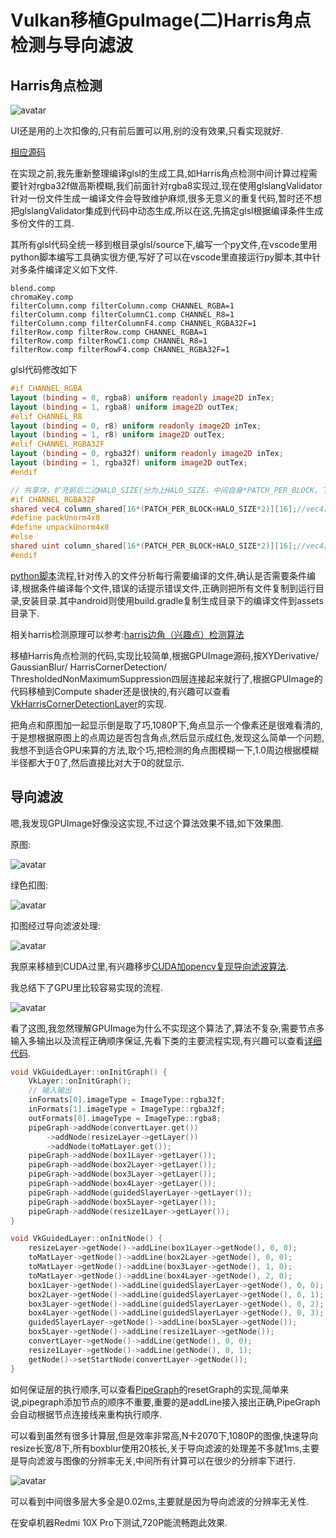 # Vulkan移植GpuImage(二)Harris角点检测与导向滤波

## Harris角点检测

![avatar](../images/harris_1.jpg "Harris角点检测")

UI还是用的上次扣像的,只有前后置可以用,别的没有效果,只看实现就好.

[相应源码](https://github.com/xxxzhou/aoce/blob/master/code/aoce_vulkan_extra/layer/VkHarrisCornerDetectionLayer.cpp)

在实现之前,我先重新整理编译glsl的生成工具,如Harris角点检测中间计算过程需要针对rgba32f做高斯模糊,我们前面针对rgba8实现过,现在使用glslangValidator针对一份文件生成一编译文件会导致维护麻烦,很多无意义的重复代码,暂时还不想把glslangValidator集成到代码中动态生成,所以在这,先搞定glsl根据编译条件生成多份文件的工具.

其所有glsl代码全统一移到根目录glsl/source下,编写一个py文件,在vscode里用python脚本编写工具确实很方便,写好了可以在vscode里直接运行py脚本,其中针对多条件编译定义如下文件.

```text
blend.comp
chromaKey.comp
filterColumn.comp filterColumn.comp CHANNEL_RGBA=1
filterColumn.comp filterColumnC1.comp CHANNEL_R8=1
filterColumn.comp filterColumnF4.comp CHANNEL_RGBA32F=1
filterRow.comp filterRow.comp CHANNEL_RGBA=1
filterRow.comp filterRowC1.comp CHANNEL_R8=1
filterRow.comp filterRowF4.comp CHANNEL_RGBA32F=1
```

glsl代码修改如下

```glsl
#if CHANNEL_RGBA
layout (binding = 0, rgba8) uniform readonly image2D inTex;
layout (binding = 1, rgba8) uniform image2D outTex;
#elif CHANNEL_R8
layout (binding = 0, r8) uniform readonly image2D inTex;
layout (binding = 1, r8) uniform image2D outTex;
#elif CHANNEL_RGBA32F
layout (binding = 0, rgba32f) uniform readonly image2D inTex;
layout (binding = 1, rgba32f) uniform image2D outTex;
#endif

// 共享块，扩充前后二边HALO_SIZE(分为上HALO_SIZE，中间自身*PATCH_PER_BLOCK，下HALO_SIZE)
#if CHANNEL_RGBA32F
shared vec4 column_shared[16*(PATCH_PER_BLOCK+HALO_SIZE*2)][16];//vec4[local_size_y][local_size_x]
#define packUnorm4x8
#define unpackUnorm4x8
#else
shared uint column_shared[16*(PATCH_PER_BLOCK+HALO_SIZE*2)][16];//vec4[local_size_y][local_size_x]
#endif
```

[python脚本](https://github.com/xxxzhou/aoce/blob/master/glsl/compileglsl.py)流程,针对传入的文件分析每行需要编译的文件,确认是否需要条件编译,根据条件编译每个文件,错误的话提示错误文件,正确则把所有文件复制到运行目录,安装目录.其中android则使用build.gradle复制生成目录下的编译文件到assets目录下.

相关harris检测原理可以参考:[harris边角（兴趣点）检测算法](https://zhuanlan.zhihu.com/p/42490675)

移植Harris角点检测的代码,实现比较简单,根据GPUImage源码,按XYDerivative/ GaussianBlur/ HarrisCornerDetection/ ThresholdedNonMaximumSuppression四层连接起来就行了,根据GPUImage的代码移植到Compute shader还是很快的,有兴趣可以查看[VkHarrisCornerDetectionLayer](https://github.com/xxxzhou/aoce/blob/master/code/aoce_vulkan_extra/layer/VkHarrisCornerDetectionLayer.cpp)的实现.

把角点和原图加一起显示倒是取了巧,1080P下,角点显示一个像素还是很难看清的,于是想根据原图上的点周边是否包含角点,然后显示成红色,发现这么简单一个问题,我想不到适合GPU来算的方法,取个巧,把检测的角点图模糊一下,1.0周边根据模糊半径都大于0了,然后直接比对大于0的就显示.

## 导向滤波

嗯,我发现GPUImage好像没这实现,不过这个算法效果不错,如下效果图.

原图:

![avatar](../images/guidedtest_1.png "要扣像的图")

绿色扣图:

![avatar](../images/guidedtest_2.png "绿色扣图")

扣图经过导向滤波处理:

![avatar](../images/guidedtest_3.png "导向滤波处理")

我原来移植到CUDA过里,有兴趣移步[CUDA加opencv复现导向滤波算法](https://www.cnblogs.com/zhouxin/p/10203954.html).

我总结下了GPU里比较容易实现的流程.

![avatar](../images/guided_process.png "导向滤波流程")

看了这图,我忽然理解GPUImage为什么不实现这个算法了,算法不复杂,需要节点多输入多输出以及流程正确顺序保证,先看下类的主要流程实现,有兴趣可以查看[详细代码](https://github.com/xxxzhou/aoce/blob/master/code/aoce_vulkan_extra/layer/VkGuidedLayer.cpp).

```c++
void VkGuidedLayer::onInitGraph() {
    VkLayer::onInitGraph();
    // 输入输出
    inFormats[0].imageType = ImageType::rgba32f;
    inFormats[1].imageType = ImageType::rgba32f;
    outFormats[0].imageType = ImageType::rgba8;
    pipeGraph->addNode(convertLayer.get())
        ->addNode(resizeLayer->getLayer())
        ->addNode(toMatLayer.get());
    pipeGraph->addNode(box1Layer->getLayer());
    pipeGraph->addNode(box2Layer->getLayer());
    pipeGraph->addNode(box3Layer->getLayer());
    pipeGraph->addNode(box4Layer->getLayer());
    pipeGraph->addNode(guidedSlayerLayer->getLayer());
    pipeGraph->addNode(box5Layer->getLayer());
    pipeGraph->addNode(resize1Layer->getLayer());
}

void VkGuidedLayer::onInitNode() {
    resizeLayer->getNode()->addLine(box1Layer->getNode(), 0, 0);
    toMatLayer->getNode()->addLine(box2Layer->getNode(), 0, 0);
    toMatLayer->getNode()->addLine(box3Layer->getNode(), 1, 0);
    toMatLayer->getNode()->addLine(box4Layer->getNode(), 2, 0);
    box1Layer->getNode()->addLine(guidedSlayerLayer->getNode(), 0, 0);
    box2Layer->getNode()->addLine(guidedSlayerLayer->getNode(), 0, 1);
    box3Layer->getNode()->addLine(guidedSlayerLayer->getNode(), 0, 2);
    box4Layer->getNode()->addLine(guidedSlayerLayer->getNode(), 0, 3);
    guidedSlayerLayer->getNode()->addLine(box5Layer->getNode());
    box5Layer->getNode()->addLine(resize1Layer->getNode());
    convertLayer->getNode()->addLine(getNode(), 0, 0);
    resize1Layer->getNode()->addLine(getNode(), 0, 1);
    getNode()->setStartNode(convertLayer->getNode());
}
```

如何保证层的执行顺序,可以查看[PipeGraph](https://github.com/xxxzhou/aoce/blob/master/code/aoce/Layer/PipeGraph.cpp)的resetGraph的实现,简单来说,pipegraph添加节点的顺序不重要,重要的是addLine接入接出正确,PipeGraph会自动根据节点连接线来重构执行顺序.

可以看到虽然有很多计算层,但是效率非常高,N卡2070下,1080P的图像,快速导向resize长宽/8下,所有boxblur使用20核长,关于导向滤波的处理差不多就1ms,主要是导向滤波与图像的分辨率无关,中间所有计算可以在很少的分辨率下进行.

![avatar](../images/guidedtest_nsight.png "导向滤波性能图")

可以看到中间很多层大多全是0.02ms,主要就是因为导向滤波的分辨率无关性.

在安卓机器Redmi 10X Pro下测试,720P能流畅跑此效果.
